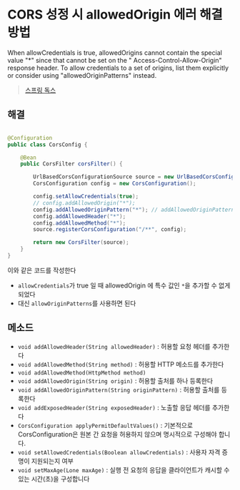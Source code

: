 # CORS 성정 시 allowedOrigin 에러 해결 방법

When allowCredentials is true, allowedOrigins cannot contain the special value "*" since that cannot be set on the "
Access-Control-Allow-Origin" response header. To allow credentials to a set of origins, list them explicitly or consider
using "allowedOriginPatterns" instead.


> [스프링 독스](https://docs.spring.io/spring-framework/docs/current/javadoc-api/org/springframework/web/cors/CorsConfiguration.html)

## 해결

```java

@Configuration
public class CorsConfig {

    @Bean
    public CorsFilter corsFilter() {

        UrlBasedCorsConfigurationSource source = new UrlBasedCorsConfigurationSource();
        CorsConfiguration config = new CorsConfiguration();

        config.setAllowCredentials(true);
        // config.addAllowedOrigin("*");
        config.addAllowedOriginPattern("*"); // addAllowedOriginPattern("*") 대신 사용
        config.addAllowedHeader("*");
        config.addAllowedMethod("*");
        source.registerCorsConfiguration("/**", config);

        return new CorsFilter(source);
    }
}
```

이와 같은 코드를 작성한다

* `allowCredentials`가 true 일 때 allowedOrigin 에 특수 값인 `*`을 추가할 수 없게 되었다
* 대신 `allowOriginPatterns`를 사용하면 된다

## 메소드

* `void addAllowedHeader(String allowedHeader)` : 허용할 요청 헤더를 추가한다
* `void addAllowedMethod(String method)` : 허용할 HTTP 메소드를 추가한다
* `void addAllowedMethod(HttpMethod method)`
* `void addAllowedOrigin(String origin)` : 허용할 출처를 하나 등록한다
* `void addAllowedOriginPattern(String originPattern)` : 허용할 출처를 등록한다
* `void addExposedHeader(String exposedHeader)` : 노출할 응답 헤더를 추가한다
* `CorsConfiguration applyPermitDefaultValues()` : 기본적으로 CorsConfiguration은 원본 간 요청을 허용하지 않으며 명시적으로 구성해야 합니다.
* `void setAllowedCredentials(Boolean allowCredentials)` : 사용자 자격 증명이 지원되는지 여부
* `void setMaxAge(Lone maxAge)` : 실행 전 요청의 응답을 클라이언트가 캐시할 수 있는 시간(초)을 구성합니다